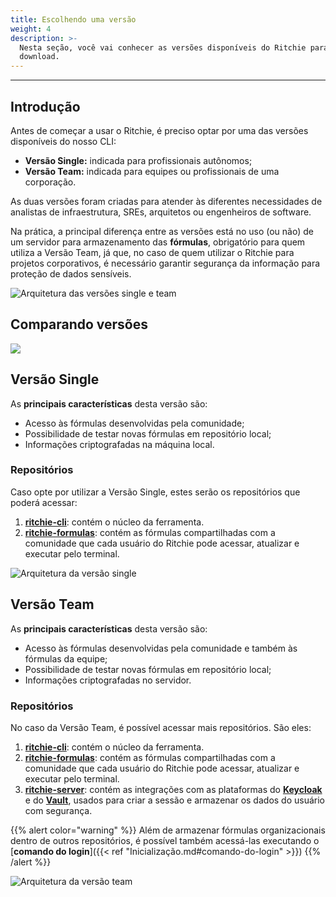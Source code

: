 ```yaml
---
title: Escolhendo uma versão
weight: 4
description: >-
  Nesta seção, você vai conhecer as versões disponíveis do Ritchie para fazer
  download.
---
```


---

## Introdução

Antes de começar a usar o Ritchie, é preciso optar por uma das versões disponíveis do nosso CLI:

* **Versão Single:** indicada para profissionais autônomos;
* **Versão Team:** indicada para equipes ou profissionais de uma corporação.

As duas versões foram criadas para atender às diferentes necessidades de analistas de infraestrutura, SREs, arquitetos ou engenheiros de software.

Na prática, a principal diferença entre as versões está no uso \(ou não\) de um servidor para armazenamento das **fórmulas**, obrigatório para quem utiliza a Versão Team, já que, no caso de quem utilizar o Ritchie para projetos corporativos, é necessário garantir segurança da informação para proteção de dados sensíveis.

![Arquitetura das vers&#xF5;es single e team](/shared/team-and-single.png)

## **Comparando versões**

![](/shared/screenshot-2020-06-15-at-16.48.44.png)

## Versão Single

As **principais características** desta versão são:

* Acesso às fórmulas desenvolvidas pela comunidade;
* Possibilidade de testar novas fórmulas em repositório local;
* Informações criptografadas na máquina local.

### Repositórios

Caso opte por utilizar a Versão Single, estes serão os repositórios que poderá acessar:

1. [**ritchie-cli**](https://github.com/ZupIT/ritchie-cli): contém o núcleo da ferramenta.
2. [**ritchie-formulas**](https://github.com/ZupIT/ritchie-formulas): contém as fórmulas compartilhadas com a comunidade que cada usuário do Ritchie pode acessar, atualizar e executar pelo terminal.

![Arquitetura da vers&#xE3;o single](/shared/single-ritchie.png)

## Versão Team

As **principais características** desta versão são:

* Acesso às fórmulas desenvolvidas pela comunidade e também às fórmulas da equipe;
* Possibilidade de testar novas fórmulas em repositório local;
* Informações criptografadas no servidor.

### Repositórios

No caso da Versão Team, é possível acessar mais repositórios. São eles:

1. [**ritchie-cli**](https://github.com/ZupIT/ritchie-cli): contém o núcleo da ferramenta.
2. [**ritchie-formulas**](https://github.com/ZupIT/ritchie-formulas): contém as fórmulas compartilhadas com a comunidade que cada usuário do Ritchie pode acessar, atualizar e executar pelo terminal.
3. [**ritchie-server**](https://github.com/ZupIT/ritchie-server): contém as integrações com as plataformas do [**Keycloak**](https://www.keycloak.org/) e do [**Vault**](https://www.vaultproject.io/), usados para criar a sessão e armazenar os dados do usuário com segurança.

{{% alert color="warning" %}}
Além de armazenar fórmulas organizacionais dentro de outros repositórios, é possível também acessá-las executando o [**comando do login**]({{< ref "Inicialização.md#comando-do-login" >}})
{{% /alert %}}

![Arquitetura da vers&#xE3;o team](/shared/team-ritchie-white.png)
